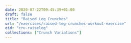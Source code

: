 ```yaml
---
date: 2020-07-22T09:45:39+01:00
draft: false
title: "Raised Leg Crunches"
url: "/exercises/raised-leg-crunches-workout-exercise"
eid: "cru-raiseleg"
collections: ["Crunch Variations"]
---
```

